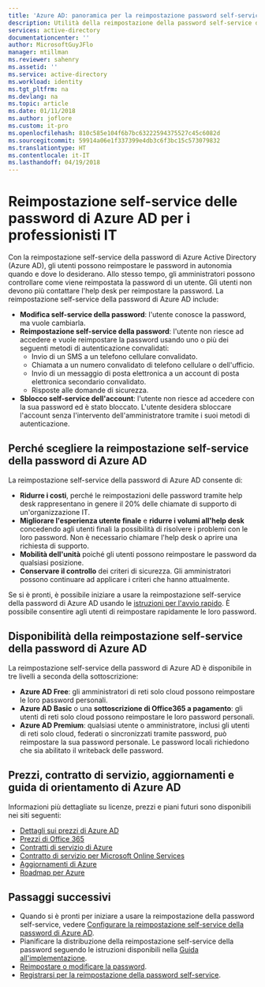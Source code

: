 ```yaml
---
title: 'Azure AD: panoramica per la reimpostazione password self-service | Documentazione Microsoft'
description: Utilità della reimpostazione della password self-service di Azure AD per l'organizzazione
services: active-directory
documentationcenter: ''
author: MicrosoftGuyJFlo
manager: mtillman
ms.reviewer: sahenry
ms.assetid: ''
ms.service: active-directory
ms.workload: identity
ms.tgt_pltfrm: na
ms.devlang: na
ms.topic: article
ms.date: 01/11/2018
ms.author: joflore
ms.custom: it-pro
ms.openlocfilehash: 810c585e104f6b7bc63222594375527c45c6082d
ms.sourcegitcommit: 59914a06e1f337399e4db3c6f3bc15c573079832
ms.translationtype: HT
ms.contentlocale: it-IT
ms.lasthandoff: 04/19/2018
---
```

# <a name="azure-ad-self-service-password-reset-for-the-it-professional"></a>Reimpostazione self-service delle password di Azure AD per i professionisti IT

Con la reimpostazione self-service della password di Azure Active Directory (Azure AD), gli utenti possono reimpostare le password in autonomia quando e dove lo desiderano. Allo stesso tempo, gli amministratori possono controllare come viene reimpostata la password di un utente. Gli utenti non devono più contattare l'help desk per reimpostare la password. La reimpostazione self-service della password di Azure AD include:

* **Modifica self-service della password**: l'utente conosce la password, ma vuole cambiarla.
* **Reimpostazione self-service della password**: l'utente non riesce ad accedere e vuole reimpostare la password usando uno o più dei seguenti metodi di autenticazione convalidati:
   * Invio di un SMS a un telefono cellulare convalidato.
   * Chiamata a un numero convalidato di telefono cellulare o dell'ufficio.
   * Invio di un messaggio di posta elettronica a un account di posta elettronica secondario convalidato.
   * Risposte alle domande di sicurezza.
* **Sblocco self-service dell'account**: l'utente non riesce ad accedere con la sua password ed è stato bloccato. L'utente desidera sbloccare l'account senza l'intervento dell'amministratore tramite i suoi metodi di autenticazione.

## <a name="why-choose-azure-ad-sspr"></a>Perché scegliere la reimpostazione self-service della password di Azure AD

La reimpostazione self-service della password di Azure AD consente di:

* **Ridurre i costi**, perché le reimpostazioni delle password tramite help desk rappresentano in genere il 20% delle chiamate di supporto di un'organizzazione IT. 
* **Migliorare l'esperienza utente finale** e **ridurre i volumi all'help desk** concedendo agli utenti finali la possibilità di risolvere i problemi con le loro password. Non è necessario chiamare l'help desk o aprire una richiesta di supporto.
* **Mobilità dell'unità** poiché gli utenti possono reimpostare le password da qualsiasi posizione.
* **Conservare il controllo** dei criteri di sicurezza. Gli amministratori possono continuare ad applicare i criteri che hanno attualmente.

Se si è pronti, è possibile iniziare a usare la reimpostazione self-service della password di Azure AD usando le [istruzioni per l'avvio rapido](../active-directory-passwords-getting-started.md). È possibile consentire agli utenti di reimpostare rapidamente le loro password.

## <a name="azure-ad-sspr-availability"></a>Disponibilità della reimpostazione self-service della password di Azure AD

La reimpostazione self-service della password di Azure AD è disponibile in tre livelli a seconda della sottoscrizione:

* **Azure AD Free**: gli amministratori di reti solo cloud possono reimpostare le loro password personali.
* **Azure AD Basic** o una **sottoscrizione di Office365 a pagamento**: gli utenti di reti solo cloud possono reimpostare le loro password personali.
* **Azure AD Premium**: qualsiasi utente o amministratore, inclusi gli utenti di reti solo cloud, federati o sincronizzati tramite password, può reimpostare la sua password personale. Le password locali richiedono che sia abilitato il writeback delle password.

## <a name="azure-ad-pricing-sla-updates-and-roadmap"></a>Prezzi, contratto di servizio, aggiornamenti e guida di orientamento di Azure AD

Informazioni più dettagliate su licenze, prezzi e piani futuri sono disponibili nei siti seguenti:

* [Dettagli sui prezzi di Azure AD](https://azure.microsoft.com/pricing/details/active-directory/)
* [Prezzi di Office 365](https://products.office.com/compare-all-microsoft-office-products?tab=2)
* [Contratti di servizio di Azure](https://azure.microsoft.com/support/legal/sla/)
* [Contratto di servizio per Microsoft Online Services](http://go.microsoft.com/fwlink/?LinkID=272026&clcid=0x409)
* [Aggiornamenti di Azure](https://azure.microsoft.com/updates/)
* [Roadmap per Azure](https://www.microsoft.com/cloud-platform/roadmap-recently-available)

## <a name="next-steps"></a>Passaggi successivi

* Quando si è pronti per iniziare a usare la reimpostazione della password self-service, vedere [Configurare la reimpostazione self-service della password di Azure AD](../active-directory-passwords-getting-started.md).
* Pianificare la distribuzione della reimpostazione self-service della password seguendo le istruzioni disponibili nella [Guida all'implementazione](howto-sspr-deployment.md).
* [Reimpostare o modificare la password](../active-directory-passwords-update-your-own-password.md).
* [Registrarsi per la reimpostazione della password self-service](../active-directory-passwords-reset-register.md).
